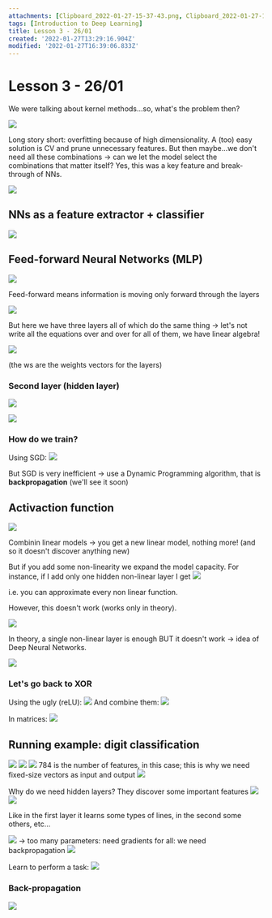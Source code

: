 ```yaml
---
attachments: [Clipboard_2022-01-27-15-37-43.png, Clipboard_2022-01-27-15-41-06.png, Clipboard_2022-01-27-15-42-18.png, Clipboard_2022-01-27-17-25-08.png, Clipboard_2022-01-27-17-26-23.png, Clipboard_2022-01-27-17-27-24.png, Clipboard_2022-01-27-17-28-33.png, Clipboard_2022-01-27-17-28-51.png, Clipboard_2022-01-27-17-29-31.png, Clipboard_2022-01-27-17-31-24.png, Clipboard_2022-01-27-17-31-34.png, Clipboard_2022-01-27-17-34-20.png, Clipboard_2022-01-27-17-35-12.png, Clipboard_2022-01-27-17-37-49.png, Clipboard_2022-01-27-17-38-52.png, Clipboard_2022-01-27-17-39-33.png, Clipboard_2022-01-27-17-39-35.png, Clipboard_2022-01-27-17-40-10.png, Clipboard_2022-01-27-17-44-24.png, Clipboard_2022-01-27-17-44-42.png, Clipboard_2022-01-27-17-45-02.png, Clipboard_2022-01-27-17-45-33.png, Clipboard_2022-01-27-17-49-23.png, Clipboard_2022-01-27-17-49-45.png, Clipboard_2022-01-27-17-51-47.png, Clipboard_2022-01-27-17-52-42.png, Clipboard_2022-01-27-18-27-10.png, Clipboard_2022-01-27-18-27-17.png, Clipboard_2022-01-27-18-29-44.png]
tags: [Introduction to Deep Learning]
title: Lesson 3 - 26/01
created: '2022-01-27T13:29:16.904Z'
modified: '2022-01-27T16:39:06.833Z'
---
```


# Lesson 3 - 26/01

We were talking about kernel methods...so, what's the problem then?

![](@attachment/Clipboard_2022-01-27-15-37-43.png)

Long story short: overfitting because of high dimensionality. A (too) easy solution is CV and prune unnecessary features.
But then maybe...we don't need all these combinations -> can we let the model select the combinations that matter itself? Yes, this was a key feature and break-through of NNs.

![](@attachment/Clipboard_2022-01-27-15-41-06.png)

## NNs as a feature extractor + classifier

![](@attachment/Clipboard_2022-01-27-15-42-18.png)

## Feed-forward Neural Networks (MLP)

![](@attachment/Clipboard_2022-01-27-17-25-08.png)

Feed-forward means information is moving only forward through the layers

![](@attachment/Clipboard_2022-01-27-17-26-23.png)

But here we have three layers all of which do the same thing -> let's not write all the equations over and over for all of them, we have linear algebra!

![](@attachment/Clipboard_2022-01-27-17-27-24.png)

(the ws are the weights vectors for the layers)

### Second layer (hidden layer)

![](@attachment/Clipboard_2022-01-27-17-28-33.png)

![](@attachment/Clipboard_2022-01-27-17-28-51.png)

### How do we train?

Using SGD:
![](@attachment/Clipboard_2022-01-27-17-29-31.png)

But SGD is very inefficient -> use a Dynamic Programming algorithm, that is **backpropagation** (we'll see it soon)

## Activaction function

![](@attachment/Clipboard_2022-01-27-17-31-34.png)

Combinin linear models -> you get a new linear model, nothing more! (and so it doesn't discover anything new)

But if you add some non-linearity we expand the model capacity. For instance, if I add only one hidden non-linear layer I get ![](@attachment/Clipboard_2022-01-27-17-34-20.png)

i.e. you can approximate every non linear function.

However, this doesn't work (works only in theory).

![](@attachment/Clipboard_2022-01-27-17-35-12.png)

In theory, a single non-linear layer is enough BUT it doesn't work -> idea of Deep Neural Networks.

![](@attachment/Clipboard_2022-01-27-17-37-49.png)

### Let's go back to XOR

Using the ugly (reLU):
![](@attachment/Clipboard_2022-01-27-17-38-52.png)
And combine them:
![](@attachment/Clipboard_2022-01-27-17-39-35.png)

In matrices:
![](@attachment/Clipboard_2022-01-27-17-40-10.png)

## Running example: digit classification

![](@attachment/Clipboard_2022-01-27-17-44-24.png)
![](@attachment/Clipboard_2022-01-27-17-44-42.png)
![](@attachment/Clipboard_2022-01-27-17-45-02.png)
784 is the number of features, in this case; this is why we need fixed-size vectors as input and output
![](@attachment/Clipboard_2022-01-27-17-45-33.png)

Why do we need hidden layers? They discover some important features ![](@attachment/Clipboard_2022-01-27-17-49-23.png)
![](@attachment/Clipboard_2022-01-27-17-49-45.png)

Like in the first layer it learns some types of lines, in the second some others, etc...

![](@attachment/Clipboard_2022-01-27-17-51-47.png) -> too many parameters: need gradients for all: we need backpropagation
![](@attachment/Clipboard_2022-01-27-17-52-42.png)

Learn to perform a task:
![](@attachment/Clipboard_2022-01-27-18-27-10.png)

### Back-propagation

![](@attachment/Clipboard_2022-01-27-18-29-44.png)
